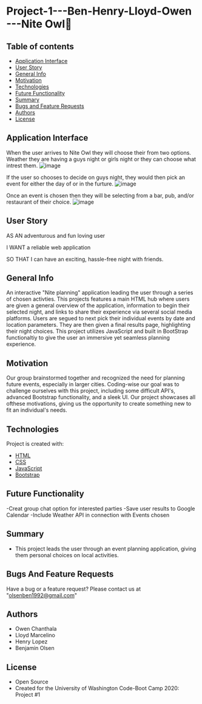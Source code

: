 # Project-1---Ben-Henry-Lloyd-Owen ---Nite Owl🦉

## Table of contents

- [Application Interface](#Application-Interface)
- [User Story](#User-Story)
- [General Info](#General-Info)
- [Motivation](#Motivation)
- [Technologies](#Technologies)
- [Future Functionality](#Future-Functionality)
- [Summary](#Summary)
- [Bugs and Feature Requests](#Bugs-And-Feature-Requests)
- [Authors](#Authors)
- [License](#License)

## Application Interface

When the user arrives to Nite Owl they will choose their from two options. Weather they are having a guys night or girls night or they can choose what intrest them.
![image](Project-1\D8-Nite---Ben-Henry-Lloyd-Owen\img\indexhtml.png)

If the user so chooses to decide on guys night, they would then pick an event for either the day of or in the furture.
![image](Project-1\D8-Nite---Ben-Henry-Lloyd-Owen\img\guysevent.png)

Once an event is chosen then they will be selecting from a bar, pub, and/or restaurant of their choice.
![image](Project-1\D8-Nite---Ben-Henry-Lloyd-Owen\img\guyspub.png)


## User Story

AS AN adventurous and fun loving user

I WANT a reliable web application

SO THAT I can have an exciting, hassle-free night with friends.

## General Info

An interactive "Nite planning" application leading the user through a series of chosen activties. This projects features a main HTML hub where users are given a general overview of the application, information to begin their selected night, and links to share their experience via several social media platforms. Users are segued to next pick their individual events by date and location parameters. They are then given a final results page, highlighting their night choices. This project utilizes JavaScript and built in BootStrap functionaltiy to give the user an immersive yet seamless planning experience.

## Motivation

Our group brainstormed together and recognized the need for planning future events, especially in larger cities. Coding-wise our goal was to challenge ourselves with this project, including some difficult API's, advanced Bootstrap functionality, and a sleek UI. Our project showcases all ofthese motivations, giving us the opportunity to create something new to fit an individual's needs.

## Technologies

Project is created with:

- [HTML](https://developer.mozilla.org/en-US/docs/Web/HTML)
- [CSS](https://developer.mozilla.org/en-US/docs/Web/CSS)
- [JavaScript](https://www.javascript.com/)
- [Bootstrap](https://getbootstrap.com/)

## Future Functionality

-Creat group chat option for interested parties
-Save user results to Google Calendar
-Include Weather API in connection with Events chosen

## Summary

- This project leads the user through an event planning application, giving them personal choices on local activities.

## Bugs And Feature Requests

Have a bug or a feature request? Please contact us at "olsenben1992@gmail.com"

## Authors

- Owen Chanthala
- Lloyd Marcelino
- Henry Lopez
- Benjamin Olsen

## License

- Open Source
- Created for the University of Washington Code-Boot Camp 2020: Project #1
